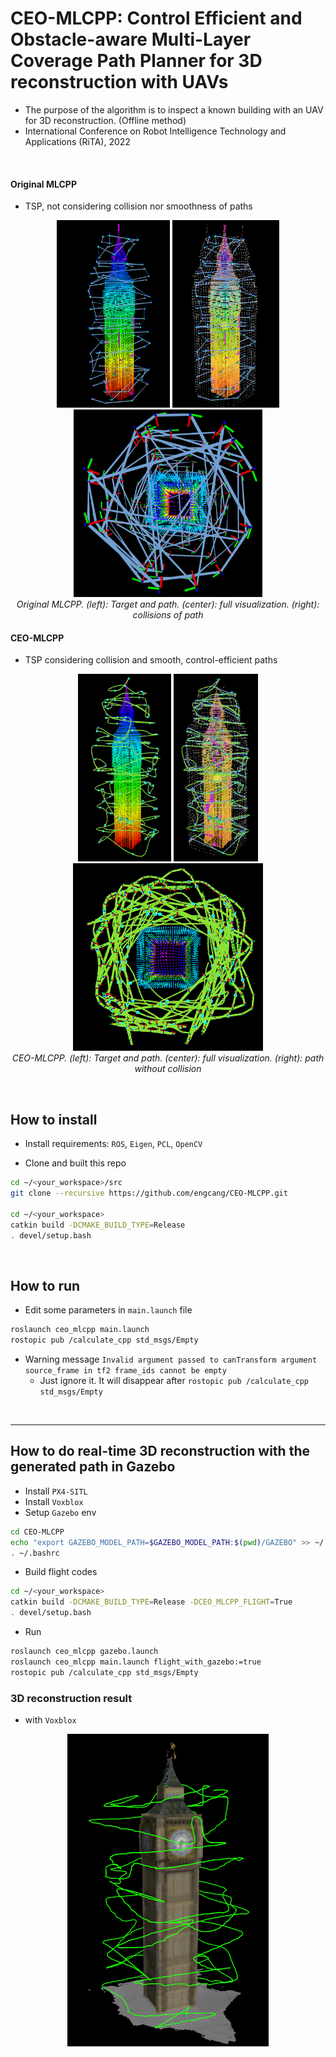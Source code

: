 # CEO-MLCPP: Control Efficient and Obstacle-aware Multi-Layer Coverage Path Planner for 3D reconstruction with UAVs
+ The purpose of the algorithm is to inspect a known building with an UAV for 3D reconstruction. (Offline method)
+ International Conference on Robot Intelligence Technology and Applications (RiTA), 2022

<br>

#### Original MLCPP
+ TSP, not considering collision nor smoothness of paths
<p align="center">
  <img src="resource/fixed_mlcpp.png" height="300"/>
  <img src="resource/fixed_mlcpp2.png" height="300"/>
  <img src="resource/mlcpp_collision.png" height="300"/>
  <br>
  <em>Original MLCPP. (left): Target and path. (center): full visualization. (right): collisions of path</em>
</p>

#### CEO-MLCPP
+ TSP considering collision and smooth, control-efficient paths
<p align="center">
  <img src="resource/ceomlcpp2.png" height="300"/>
  <img src="resource/ceomlcpp.png" height="300"/>
  <img src="resource/ceomlcpp3.png" height="300"/>
  <br>
  <em>CEO-MLCPP. (left): Target and path. (center): full visualization. (right): path without collision</em>
</p>


<br>

## How to install
+ Install requirements: `ROS`, `Eigen`, `PCL`, `OpenCV`

+ Clone and built this repo
```bash
cd ~/<your_workspace>/src
git clone --recursive https://github.com/engcang/CEO-MLCPP.git

cd ~/<your_workspace>
catkin build -DCMAKE_BUILD_TYPE=Release
. devel/setup.bash
```

<br>

## How to run
+ Edit some parameters in `main.launch` file
```bash
roslaunch ceo_mlcpp main.launch
rostopic pub /calculate_cpp std_msgs/Empty
```
+ Warning message `Invalid argument passed to canTransform argument source_frame in tf2 frame_ids cannot be empty`
  + Just ignore it. It will disappear after `rostopic pub /calculate_cpp std_msgs/Empty`

<br>

---

## How to do real-time 3D reconstruction with the generated path in Gazebo
+ Install `PX4-SITL`
+ Install `Voxblox`
+ Setup `Gazebo` env

```bash
cd CEO-MLCPP
echo "export GAZEBO_MODEL_PATH=$GAZEBO_MODEL_PATH:$(pwd)/GAZEBO" >> ~/.bashrc
. ~/.bashrc
```

+ Build flight codes
```bash
cd ~/<your_workspace>
catkin build -DCMAKE_BUILD_TYPE=Release -DCEO_MLCPP_FLIGHT=True
. devel/setup.bash
```

+ Run
```bash
roslaunch ceo_mlcpp gazebo.launch
roslaunch ceo_mlcpp main.launch flight_with_gazebo:=true
rostopic pub /calculate_cpp std_msgs/Empty
```

### 3D reconstruction result
+ with `Voxblox`
<p align="center">
  <img src="resource/ceo-recon.png" height="500"/>
</p>
